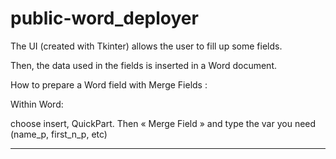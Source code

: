 # public-word_deployer

The UI (created with Tkinter) allows the user to fill up some fields. 

Then, the data used in the fields is inserted in a Word document.

How to prepare a Word field with Merge Fields :

Within Word:

choose insert, QuickPart. Then « Merge Field » and type the var you need (name_p, first_n_p, etc)

________________________________________________________________________________________________________________________________________________________________
